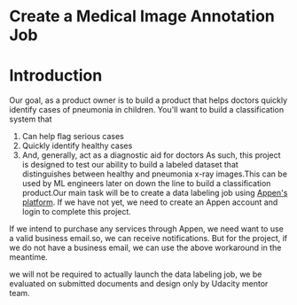 # Create a Medical Image Annotation Job

# Introduction

Our goal, as a product owner is to build a product that helps doctors quickly identify cases of pneumonia in children. You'll want to build a classification system that
1. Can help flag serious cases
2. Quickly identify healthy cases
3. And, generally, act as a diagnostic aid for doctors
As such, this project is designed to test our ability to build a labeled dataset that distinguishes between healthy and pneumonia x-ray images.This can be used by ML engineers 
later on down the line to build a classification product.Our main task will be to create a data labeling job using [Appen's platform](https://client.appen.com/jobs). 
If we have not yet, we need to create an Appen account and login to complete this project.

If we intend to purchase any services through Appen, we need want to use a valid business email.so, we can receive notifications. But for the project, 
if we do not have a business email, we can use the above workaround in the meantime.

we will not be required to actually launch the data labeling job, we be evaluated on submitted documents and design only by Udacity mentor team.
